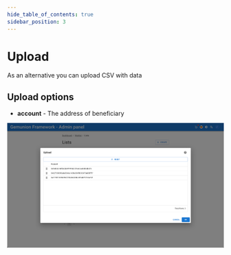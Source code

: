 ```yaml
---
hide_table_of_contents: true
sidebar_position: 3
---
```


# Upload

As an alternative you can upload CSV with data

## Upload options

- **account** - The address of beneficiary

![waitlist list upload dialog](/img/admin/mechanics-marketing/wait-list/list_upload_dialog.png)
